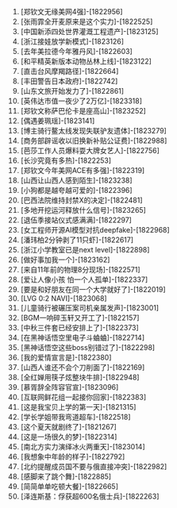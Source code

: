 
1. [郑钦文无缘美网4强]-[1822956]
1. [张雨霏全开麦原来是这个实力]-[1822525]
1. [中国新添四处世界灌溉工程遗产]-[1823125]
1. [浙江接娃放学新模式]-[1823126]
1. [去年美拉德今年雅丹风]-[1822603]
1. [和平精英新版本动物丛林上线]-[1823122]
1. [直击台风摩羯路径]-[1822664]
1. [丰田警告日本政府]-[1822742]
1. [山东文旅开始发力了]-[1822861]
1. [英伟达市值一夜少了2万亿]-[1823318]
1. [郑钦文称萨巴伦卡是座高山]-[1823252]
1. [偶遇姜珮瑶]-[1823141]
1. [博主骑行鳌太线发现失联驴友遗体]-[1823279]
1. [商务部辟谣收以旧换新补贴公证费]-[1822988]
1. [芭莎工作人员爆料耍大牌女艺人]-[1822756]
1. [长沙究竟有多热]-[1822253]
1. [郑钦文今年美网ACE有多强]-[1822319]
1. [山西让山西人感到陌生]-[1823238]
1. [小狗都是越夸越可爱的]-[1822396]
1. [巴西法院维持封禁X的决定]-[1822481]
1. [多地开挖运河释放什么信号]-[1823265]
1. [退伍季接站仪式感满满]-[1822297]
1. [女工程师开源AI模型对抗deepfake]-[1822968]
1. [潘玮柏2分钟剥了11只虾]-[1822617]
1. [浙江小学教室已是next level]-[1822898]
1. [做好事加我一个]-[1823162]
1. [来自11年前的物理8分现场]-[1822571]
1. [爱让人像小孩 怕一个人孤单]-[1822337]
1. [要是和好朋友在同一个大学就好了]-[1822019]
1. [LVG 0:2 NAVI]-[1823068]
1. [儿童骑行被碾压案司机亲属发声]-[1823001]
1. [BGM一响碎玉轩又开工了]-[1822157]
1. [中秋三件套已经安排上了]-[1822373]
1. [在黑神话悟空里电子斗蛐蛐]-[1822714]
1. [黑神话悟空这些boss别错过了]-[1822298]
1. [我的爱情宣言是]-[1822380]
1. [山西人谁还不会个刀削面了]-[1822169]
1. [全红婵用筷子炫整块牛排]-[1822948]
1. [慕胥辞全阵容官宣]-[1823096]
1. [互联网鲜花组一起接你回家]-[1822383]
1. [这是我宝贝上学的第一天]-[1821315]
1. [学长学姐带我弯道超车]-[1822518]
1. [这个夏天就剧终了]-[1821267]
1. [这是一场很久的梦]-[1822314]
1. [南北方实力演绎冰火两重天]-[1823014]
1. [我想象中年龄的样子]-[1822792]
1. [北约提醒成员国不要与俄直接冲突]-[1822982]
1. [感脚来了跳个舞]-[1822885]
1. [简简单单吃顿大餐]-[1822665]
1. [泽连斯基：俘获超600名俄士兵]-[1822263]
